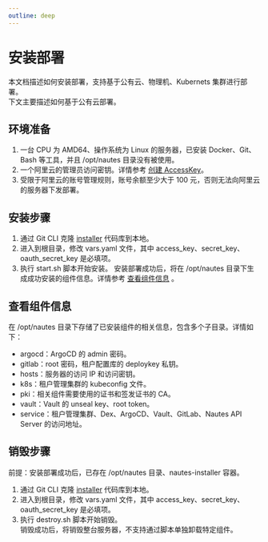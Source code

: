 ```yaml
---
outline: deep
---
```


# 安装部署
本文档描述如何安装部署，支持基于公有云、物理机、Kubernets 集群进行部署。  
下文主要描述如何基于公有云部署。

## 环境准备
1. 一台 CPU 为 AMD64、操作系统为 Linux 的服务器，已安装 Docker、Git、Bash 等工具，并且 /opt/nautes 目录没有被使用。
2. 一个阿里云的管理员访问密钥。详情参考 [创建 AccessKey](https://help.aliyun.com/document_detail/116401.html)。
3. 受限于阿里云的账号管理规则，账号余额至少大于 100 元，否则无法向阿里云的服务器下发部署。
   
## 安装步骤
1. 通过 Git CLI 克隆 [installer](https://gitlab.bluzin.io/nautes-labs/installer) 代码库到本地。
2. 进入到根目录，修改 vars.yaml 文件，其中 access_key、secret_key、oauth_secret_key 是必填项。
3. 执行 start.sh 脚本开始安装。
安装部署成功后，将在 /opt/nautes 目录下生成成功安装的组件信息。详情参考 [查看组件信息](#查看组件信息) 。

## 查看组件信息
在 /opt/nautes 目录下存储了已安装组件的相关信息，包含多个子目录。详情如下：
- argocd：ArgoCD 的 admin 密码。
- gitlab：root 密码，租户配置库的 deploykey 私钥。
- hosts：服务器的访问 IP 和访问密钥。
- k8s：租户管理集群的 kubeconfig 文件。
- pki：相关组件需要使用的证书和签发证书的 CA。
- vault：Vault 的 unseal key、root token。
- service：租户管理集群、Dex、ArgoCD、Vault、GitLab、Nautes API Server 的访问地址。

## 销毁步骤
前提：安装部署成功后，已存在 /opt/nautes 目录、nautes-installer 容器。
1. 通过 Git CLI 克隆 [installer](https://gitlab.bluzin.io/nautes-labs/installer) 代码库到本地。
2. 进入到根目录，修改 vars.yaml 文件，其中 access_key、secret_key、oauth_secret_key 是必填项。
3. 执行 destroy.sh 脚本开始销毁。  
销毁成功后，将销毁整台服务器，不支持通过脚本单独卸载特定组件。